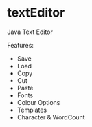# textEditor
Java Text Editor

Features:

- Save 
- Load 
- Copy
- Cut
- Paste
- Fonts
- Colour Options
- Templates
- Character & WordCount
